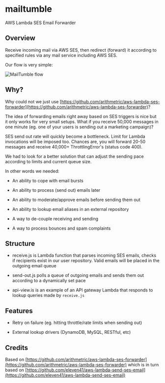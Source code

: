 # mailtumble
AWS Lambda SES Email Forwarder

## Overview

Receive incoming mail via AWS SES, then redirect (forward) it according to specified rules via any mail service including AWS SES.

Our flow is very simple:

![MailTumble flow](https://www.mysenko.com/images/mailtumble-flow.png)

## Why?

Why could not we just use [https://github.com/arithmetric/aws-lambda-ses-forwarder](https://github.com/arithmetric/aws-lambda-ses-forwarder)?

The idea of forwarding emails right away based on SES triggers is nice but it only works for very small setups. What if you
receive 50,000 messages in one minute (eg. one of your users is sending out a marketing campaign)?

SES send out rate will quickly become a bottleneck. Limit for Lambda invocations will be imposed too. Chances are, you will
forward 20-50 messages and receive 40,000+ ThrottlingError's (status code 400). 
 
We had to look for a better solution that can adjust the sending pace according to limits and current queue size.

In other words we needed:

- An ability to cope with email bursts

- An ability to process (send out) emails later

- An ability to moderate/approve emails before sending them out

- An ability to lookup email aliases in an external repository

- A way to de-couple receiving and sending

- A way to process bounces and spam complaints

## Structure

- receive.js is Lambda function that parses incoming SES emails, checks if recipients exist in our user repository. Valid emails will be
placed in the outgoing email queue

- send-out.js polls a queue of outgoing emails and sends them out according to a dynamically set pace

- api-view.is is an example of an API gateway Lambda that responds to lookup queries made by `receive.js`

## Features

- Retry on failure (eg. hitting throttle/rate limits when sending out)

- External lookup drivers (DynamoDB, MySQL, RESTful, etc)

## Credits

Based on [https://github.com/arithmetric/aws-lambda-ses-forwarder](https://github.com/arithmetric/aws-lambda-ses-forwarder) which is in turn based on [https://github.com/eleven41/aws-lambda-send-ses-email](https://github.com/eleven41/aws-lambda-send-ses-email)
